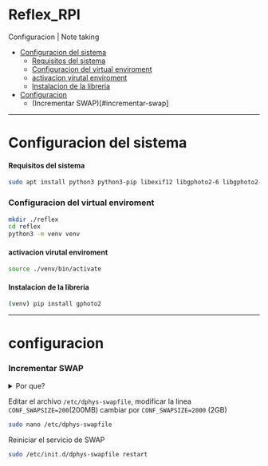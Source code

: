 # Reflex_RPI
Configuracion | Note taking


- [Configuracion del sistema](#configuracion-del-sistema)
    - [Requisitos del sistema](#requisitos-del-sistema)
    - [Configuracion del virtual enviroment](#configuracion-del-virtual-enviroment)
    - [activacion virutal enviroment](#activacion-virutal-enviroment)
    - [Instalacion de la libreria](#instalacion-de-la-libreria)
- [Configuracion](#configuracion)
    - (Incrementar SWAP)[#incrementar-swap] 

<hr>

# Configuracion del sistema


#### Requisitos del sistema

  ```bash
  sudo apt install python3 python3-pip libexif12 libgphoto2-6 libgphoto2-port12 libltdl7 libgphoto2-dev gphoto2
  ```


### Configuracion del virtual enviroment
 ```bash
 mkdir ./reflex
 cd reflex
 python3 -m venv venv
 ```
#### activacion virutal enviroment

```bash
source ./venv/bin/activate
```

#### Instalacion de la libreria
```bash
(venv) pip install gphoto2
```

<hr>

# configuracion
### Incrementar SWAP
<details>

<summary>Por que?</summary>

> SWAP = parte del disco(tarjeta SD) que se utiliza como RAM
> 
> Cuando la ram se llena linux automaticamente comienza a utilizar el disco como RAM, una vez la RAM y SWAP se llenan el sistema va a entrar en un estado de bloqueo, si el consumo no disminuye, el sistema quedara bloqueado indefinidamente
> 
> Al trabajar con solo 512MB de ram, cualquier proceso relativamente pesado va a empezar a consumir SWAP, configurado en 200MB por defecto, con esta modificacion subimos el espacio de SWAP a 2GB.
> 
> Posiblemente sea necesario solo para desarrollo(ya que uso vscode remote ssh para desarrollar y esto consume mucha RAM del sistema), pero teniendo en cuenta la inestabilidad que podria traer quedarse sin SWAP, recomiendo hacerlo en los equipos de produccion.

</details>


Editar el archivo `/etc/dphys-swapfile`, modificar la linea `CONF_SWAPSIZE=200`(200MB) cambiar por `CONF_SWAPSIZE=2000` (2GB)
```bash
sudo nano /etc/dphys-swapfile
```



Reiniciar el servicio de SWAP
```bash
sudo /etc/init.d/dphys-swapfile restart
```



